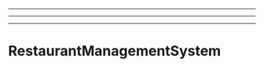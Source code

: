 -----------------------------------------------------------------
----------------------------------------------------------------------------------------------------
----------------------------------------------------------------------------------------------------
# RestaurantManagementSystem
